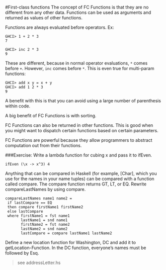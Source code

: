 #First-class functions
The concept of FC Functions is that they are no
different from any other data.
Functions can be used as arguments and returned
as values of other functions.

Functions are always evaluated before operators. Ex:
```
GHCI> 1 + 2 * 3
7

GHCI> inc 2 * 3
9
```
These are different, because in normal operator
evaluations, `*` comes before `+`. However, `inc`
comes before `*`. This is even true for multi-param
functions:
```
GHCI> add x y = x + y
GHCI> add 1 2 * 3
9
```
A benefit with this is that you can avoid using a
large number of parenthesis within code.

A big benefit of FC Functions is with sorting.

FC Functions can also be returned in other functions.
This is good when you might want to dispatch certain
functions based on certain parameters.

FC Functions are powerful because they allow programmers
to abstract computation out from their functions.

###Exercise:
Write a lambda function for cubing x and pass it
to ifEven.
```
ifEven (\x -> x^3) 4
```

Anything that can be compared in Haskell 
(for example, [Char], which you use for the names 
in your name tuples) can be compared with a function
called compare. The compare function returns GT, LT, 
or EQ. Rewrite compareLastNames by using compare.
```
compareLastNames name1 name2 =
 if lastCompare == EQ
 then compare firstName1 firstName2
 else lastCompare
 where firstName1 = fst name1
       lastName1 = snd name1
       firstName2 = fst name2
       lastName2 = snd name2
       lastCompare = compare lastName1 lastName2
```

Define a new location function for Washington,
DC and add it to getLocation-Function. In the
DC function, everyone’s names must be followed by Esq.
> see addressLetter.hs